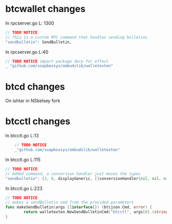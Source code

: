 
btcwallet changes
=================

In rpcserver.go L: 1300

```go
// TODO NOTICE
// This is a custom RPC command that handles sending bulletins
"sendbulletin": SendBulletin,
```

In rpcserver.go L:40

```go
// TODO NOTICE import package derp for effect
_ "github.com/soapboxsys/ombudslib/walletexten"
```


btcd changes
============

On ishtar in NSkelsey fork


btcctl changes
=============

In btcctl.go L:13
```go
    // TODO NOTICE
    _"github.com/soapboxsys/ombudslib/walletexten"
```

In btcctl.go L:115
```go
// TODO NOTICE
// Added command, a conversion handler just moves the types
"sendbulletin": {3, 0, displayGeneric, []conversionHandler{nil, nil, nil}, makeSendBulletin, "<address> <board> <message>"},
```

In btcctl.go L:223
```go
// TODO NOTICE
// makes a sendBulletin cmd from the provided parameters
func makeSendBulletin(args []interface{}) (btcjson.Cmd, error) {
        return walletexten.NewSendBulletinCmd("btcctl", args[0].(string), args[1].(string), args[2].(string)), nil
}
```

